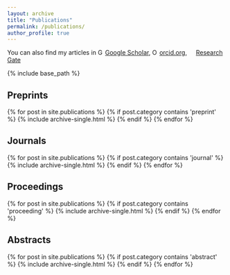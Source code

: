 ```yaml
---
layout: archive
title: "Publications"
permalink: /publications/
author_profile: true
---
```



You can also find my articles in
<a href="https://scholar.google.com/citations?user=_ZJ9X0QAAAAJ&hl=fr&authuser=1"> <img src="https://scholar.google.se/favicon-png.ico" style="width:1em;margin-right:.2em;" alt="Google Scholar icon">Google Scholar</a>, 
<a itemprop="sameAs" content="https://orcid.org/0000-0001-6231-2569
" href="https://orcid.org/0000-0001-6231-2569
" target="orcid.widget" rel="noopener noreferrer" style="vertical-align:top;"><img src="https://orcid.org/sites/default/files/images/orcid_16x16.png" style="width:1em;margin-right:.2em;" alt="ORCID iD icon">orcid.org</a>,
<a href="https://www.researchgate.net/profile/Thanh-an_Pham"><img src="https://c5.rgstatic.net/m/426351313275430/images/favicon/favicon.ico" style="width:1em;margin-right:.2em;">Research Gate</a>

{% include base_path %}

Preprints
--------------
{% for post in site.publications %}
	{% if post.category contains 'preprint' %}
		{% include archive-single.html %}
	{% endif %}
{% endfor %}

Journals
--------------
{% for post in site.publications %}
	{% if post.category contains 'journal' %}
		{% include archive-single.html %}
	{% endif %}
{% endfor %}

Proceedings
--------------
{% for post in site.publications %}
	{% if post.category contains 'proceeding' %}
		{% include archive-single.html %}
	{% endif %}
{% endfor %}

Abstracts
--------------
{% for post in site.publications %}
	{% if post.category contains 'abstract' %}
		{% include archive-single.html %}
	{% endif %}
{% endfor %}

<!--

Journals
--------------

{% for post in site.publication reversed %}
	{% include archive-single.html %}
{% endfor %}

Proceedings
------------------

{% for post in site.proceeding reversed %}
	{% include archive-single.html %}
{% endfor %}

Abstracts
--------------

{% for post in site.abstract reversed %}
	{% include archive-single.html %}
{% endfor %}
-->

